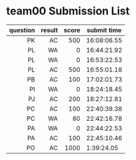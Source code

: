 # team00 Submission List
question | result | score | submit time
----:|----:|-----:|----- 
PK | AC | 500 | 16:08:06.55 
PL | WA | 0 | 16:44:21.92 
PL | WA | 0 | 16:53:22.53 
PL | AC | 500 | 16:55:01.18 
PB | AC | 100 | 17:02:01.73 
PI | WA | 0 | 18:24:18.45 
PJ | AC | 200 | 18:27:12.81 
PC | AC | 100 | 22:40:39.38 
PC | WA | 80 | 22:42:16.78 
PA | WA | 0 | 22:44:22.53 
PA | AC | 100 | 22:45:10.46 
PO | AC | 1000 |  1:39:24.05 
